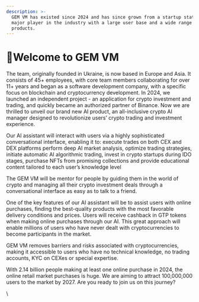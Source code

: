 ```yaml
---
description: >-
  GEM VM has existed since 2024 and has since grown from a startup state into a
  major player in the industry with a large user base and a wide range of crypto
  products.
---
```


# 👋Welcome to GEM VM

The team, originally founded in Ukraine, is now based in Europe and Asia. It consists of 45+ employees, with core team members collaborating for over 11+ years and began as a software development company, with a specific focus on blockchain and cryptocurrency development. In 2024, we launched an independent project - an application for crypto investment and trading, and quickly became an authorized partner of Binance. Now we are thrilled to unveil our brand new AI product, an all-inclusive crypto AI manager designed to revolutionize users’ crypto trading and investment experience.

Our AI assistant will interact with users via a highly sophisticated conversational interface, enabling it to: execute trades on both CEX and DEX platforms perform deep AI market analysis, optimize trading strategies, initiate automatic AI algorithmic trading, invest in crypto startups during IDO stages, purchase NFTs from promising collections and provide educational content tailored to each user’s knowledge level

The GEM VM will be mentor for people by guiding them in the world of crypto and managing all their crypto investment deals through a conversational interface as easy as to talk to a friend.

One of the key features of our AI assistant will be to assist users with online purchases, finding the best-quality products with the most favorable delivery conditions and prices. Users will receive cashback in GTP tokens when making online purchases through our AI. This great approach will enable millions of users who have never dealt with cryptocurrencies to become participants in the market.

GEM VM removes barriers and risks associated with cryptocurrencies, making it accessible to users who have no technical knowledge, no trading accounts, KYC on CEXes or special expertise.

With 2.14 billion people making at least one online purchase in 2024, the online retail market purchases is huge. We are aiming to attract 100,000,000 users to the market by 2027. Are you ready to join us on this journey?

\\
